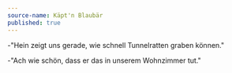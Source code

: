 ```yaml
---
source-name: Käpt'n Blaubär
published: true
---
```


<p>-"Hein zeigt uns gerade, wie schnell Tunnelratten graben können."</p>

<p>-"Ach wie schön, dass er das in unserem Wohnzimmer tut."</p>


